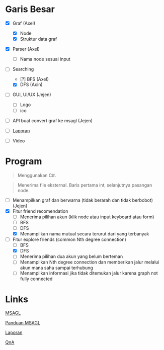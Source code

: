 # Garis Besar
- [x] Graf (Axel)
    - [x] Node
    - [x] Struktur data graf
- [x] Parser (Axel)
    - [ ] Nama node sesuai input
- [ ] Searching
    - [?] BFS (Axel)
    - [X] DFS (Acin)
- [ ] GUI, UI/UX (Jejen)
    - [ ] Logo
    - [ ] ico
- [ ] API buat convert graf ke msagl (Jejen)
- [ ] [Laporan]((https://docs.google.com/document/d/14Ojfot1W7SoiDuKSaVLB_IAXodXEtLsRiOcxHuGGwLM/edit#))
- [ ] Video


# Program
> Menggunakan C#.

> Menerima file eksternal. Baris pertama int, selanjutnya pasangan node.

- [ ] Menampilkan graf dan berwarna (tidak berarah dan tidak berbobot) (Jejen)
- [X] Fitur friend recomendation
    - [ ] Menerima pilihan akun (klik node atau input keyboard atau form)
    - [ ] BFS
    - [ ] DFS
    - [X] Menampilkan nama mutual secara terurut dari yang terbanyak
- [ ] Fitur explore friends (common Nth degree connection)
    - [ ] BFS
    - [X] DFS
    - [ ] Menerima pilihan dua akun yang belum berteman
    - [ ] Menampilkan Nth degree connection dan memberikan jalur melalui akun mana saha sampai terhubung
    - [ ] Menampilkan informasi jika tidak ditemukan jalur karena graph not fully connected

# Links
[MSAGL](https://github.com/microsoft/automatic-graph-layout)

[Panduan MSAGL](https://docs.google.com/document/d/1XhFSpHU028Gaf7YxkmdbluLkQgVl3MY6gt1t-PL30LA/edit)

[Laporan](https://docs.google.com/document/d/14Ojfot1W7SoiDuKSaVLB_IAXodXEtLsRiOcxHuGGwLM/edit#)

[QnA](https://docs.google.com/spreadsheets/d/1gyG4apGkhMH98TTctDtOQghFQ3BV7wnXLi67M3jNrZg/edit#gid=0)
